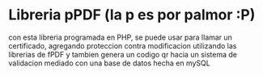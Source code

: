 # Libreria pPDF (la p es por palmor :P)

con esta libreria programada en PHP, se puede usar para llamar un certificado, agregando proteccion contra modificacion utilizando las librerias de fPDF y tambien genera un codigo qr hacia un sistema de validacion mediado con una base de datos hecha en mySQL
